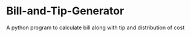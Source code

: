 # Bill-and-Tip-Generator
A python program to calculate bill along with tip and distribution of cost
